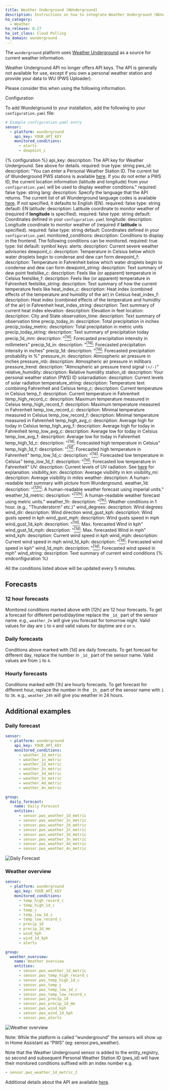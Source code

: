 ```yaml
---
title: Weather Underground (WUnderground)
description: Instructions on how to integrate Weather Underground (WUnderground) Weather within Home Assistant.
ha_category:
  - Weather
ha_release: 0.27
ha_iot_class: Cloud Polling
ha_domain: wunderground
---
```


The `wunderground` platform uses [Weather Underground](https://www.wunderground.com/) as a source for current weather information.

<div class='note warning'>

Weather Underground API no longer offers API keys. The API is generally not available for use, except if you own a personal weather station and provide your data to WU (PWS Uploader).

Please consider this when using the following information.

</div>

Configuration

To add Wunderground to your installation, add the following to your `configuration.yaml` file:

```yaml
# Example configuration.yaml entry
sensor:
  - platform: wunderground
    api_key: YOUR_API_KEY
    monitored_conditions:
      - alerts
      - dewpoint_c
```

{% configuration %}
api_key:
  description: The API key for Weather Underground. See above for details.
  required: true
  type: string
pws_id:
  description: "You can enter a Personal Weather Station ID. The current list of Wunderground PWS stations is available [here](https://www.wunderground.com/weatherstation/ListStations.asp). If you do not enter a PWS ID, the current location information (latitude and longitude) from your `configuration.yaml` will be used to display weather conditions."
  required: false
  type: string
lang:
  description: Specify the language that the API returns. The current list of all Wunderground language codes is available [here](https://www.wunderground.com/weather/api/d/docs?d=language-support). If not specified, it defaults to English (EN).
  required: false
  type: string
  default: EN
latitude:
  description: Latitude coordinate to monitor weather of (required if **longitude** is specified).
  required: false
  type: string
  default: Coordinates defined in your `configuration.yaml`
longitude:
  description: Longitude coordinate to monitor weather of (required if **latitude** is specified).
  required: false
  type: string
  default: Coordinates defined in your `configuration.yaml`
monitored_conditions:
  description: Conditions to display in the frontend. The following conditions can be monitored.
  required: true
  type: list
  default: symbol
  keys:
    alerts:
      description: Current severe weather advisories
    dewpoint_c:
      description: Temperature in Celsius below which water droplets begin to condense and dew can form
    dewpoint_f:
      description: Temperature in Fahrenheit below which water droplets begin to condense and dew can form
    dewpoint_string:
      description: Text summary of dew point
    feelslike_c:
      description: Feels like (or apparent) temperature in Celsius
    feelslike_f:
      description: Feels like (or apparent) temperature in Fahrenheit
    feelslike_string:
      description: Text summary of how the current temperature feels like
    heat_index_c:
      description: Heat index (combined effects of the temperature and humidity of the air) in Celsius
    heat_index_f:
      description: Heat index (combined effects of the temperature and humidity of the air) in Fahrenheit
    heat_index_string:
      description: Text summary of current heat index
    elevation:
      description: Elevation in feet
    location:
      description: City and State
    observation_time:
      description: Text summary of observation time
    precip_today_in:
      description: Total precipitation in inches
    precip_today_metric:
      description: Total precipitation in metric units
    precip_today_string:
      description: Text summary of precipitation today
    precip_1d_mm:
      description: "[<sup>[1d]</sup>](#1d): Forecasted precipitation intensity in millimeters"
    precip_1d_in:
      description: "[<sup>[1d]</sup>](#1d): Forecasted precipitation intensity in inches"
    precip_1d:
      description: "[<sup>[1d]</sup>](#1d): Forecasted precipitation probability in %"
    pressure_in:
      description: Atmospheric air pressure in inches
    pressure_mb:
      description: Atmospheric air pressure in millibars
    pressure_trend:
      description: "Atmospheric air pressure trend signal `(+/-)`"
    relative_humidity:
      description: Relative humidity
    station_id:
      description: Your personal weather station (PWS) ID
    solarradiation:
      description: Current levels of solar radiation
    temperature_string:
      description: Temperature text combining Fahrenheit and Celsius
    temp_c:
      description: Current temperature in Celsius
    temp_f:
      description: Current temperature in Fahrenheit
    temp_high_record_c:
      description: Maximum temperature measured in Celsius
    temp_high_record_f:
      description: Maximum temperature measured in Fahrenheit
    temp_low_record_c:
      description: Minimal temperature measured in Celsius
    temp_low_record_f:
      description: Minimal temperature measured in Fahrenheit
    temp_high_avg_c:
      description: Average high for today in Celsius
    temp_high_avg_f:
      description: Average high for today in Fahrenheit
    temp_low_avg_c:
      description: Average low for today in Celsius
    temp_low_avg_f:
      description: Average low for today in Fahrenheit
    temp_high_1d_c:
      description: "[<sup>[1d]</sup>](#1d): Forecasted high temperature in Celsius"
    temp_high_1d_f:
      description: "[<sup>[1d]</sup>](#1d): Forecasted high temperature in Fahrenheit"
    temp_low_1d_c:
      description: "[<sup>[1d]</sup>](#1d): Forecasted low temperature in Celsius"
    temp_low_1d_f:
      description: "[<sup>[1d]</sup>](#1d): Forecasted low temperature in Fahrenheit"
    UV:
      description: Current levels of UV radiation. See [here](https://api.wunderground.com/resources/health/uvindex.asp) for explanation.
    visibility_km:
      description: Average visibility in km
    visibility_mi:
      description: Average visibility in miles
    weather:
      description: A human-readable text summary with picture from Wunderground.
    weather_1d:
      description: "[<sup>[12h]</sup>](#12h): A human-readable weather forecast using imperial units."
    weather_1d_metric:
      description: "[<sup>[12h]</sup>](#12h): A human-readable weather forecast using metric units."
    weather_1h:
      description: "[<sup>[1h]</sup>](#1h): Weather conditions in 1 hour. (e.g., \"Thunderstorm\" etc.)"
    wind_degrees:
      description: Wind degrees
    wind_dir:
      description: Wind direction
    wind_gust_kph:
      description: Wind gusts speed in kph
    wind_gust_mph:
      description: Wind gusts speed in mph
    wind_gust_1d_kph:
      description: "[<sup>[1d]</sup>](#1d): Max. forecasted Wind in kph"
    wind_gust_1d_mph:
      description: "[<sup>[1d]</sup>](#1d): Max. forecasted Wind in mph"
    wind_kph:
      description: Current wind speed in kph
    wind_mph:
      description: Current wind speed in mph
    wind_1d_kph:
      description: "[<sup>[1d]</sup>](#1d): Forecasted wind speed in kph"
    wind_1d_mph:
      description: "[<sup>[1d]</sup>](#1d): Forecasted wind speed in mph"
    wind_string:
      description: Text summary of current wind conditions
{% endconfiguration %}

All the conditions listed above will be updated every 5 minutes.

## Forecasts

### 12 hour forecasts

Monitored conditions marked above with <a name="12h">[12h]</a> are 12 hour forecasts. To get a forecast for different period/daytime replace the `_1d_` part of the sensor name.  e.g., `weather_2n` will give you forecast for tomorrow night. Valid values for day are `1` to `4` and valid values for daytime are `d` or `n`.

### Daily forecasts

Conditions above marked with <a name="1d">[1d]</a> are daily forecasts. To get forecast for different day, replace the number
in `_1d_` part of the sensor name. Valid values are from `1` to `4`.

### Hourly forecasts

Conditions marked with <a name="1h">[1h]</a> are hourly forecasts. To get forecast for different hour, replace the number
in the `_1h_` part of the sensor name with `1` to `36`. e.g., `weather_24h` will give you weather in 24 hours.

## Additional examples

### Daily forecast

```yaml
sensor:
  - platform: wunderground
    api_key: YOUR_API_KEY
    monitored_conditions:
      - weather_1d_metric
      - weather_1n_metric
      - weather_2d_metric
      - weather_2n_metric
      - weather_3d_metric
      - weather_3n_metric
      - weather_4d_metric
      - weather_4n_metric

group:
  daily_forecast:
    name: Daily Forecast
    entities:
      - sensor.pws_weather_1d_metric
      - sensor.pws_weather_1n_metric
      - sensor.pws_weather_2d_metric
      - sensor.pws_weather_2n_metric
      - sensor.pws_weather_3d_metric
      - sensor.pws_weather_3n_metric
      - sensor.pws_weather_4d_metric
      - sensor.pws_weather_4n_metric
```

![Daily Forecast](/images/screenshots/wunderground_daily_forecast.png)

### Weather overview

```yaml
sensor:
  - platform: wunderground
    api_key: YOUR_API_KEY
    monitored_conditions:
      - temp_high_record_c
      - temp_high_1d_c
      - temp_c
      - temp_low_1d_c
      - temp_low_record_c
      - precip_1d
      - precip_1d_mm
      - wind_kph
      - wind_1d_kph
      - alerts

group:
  weather_overview:
    name: Weather overview
    entities:
      - sensor.pws_weather_1d_metric
      - sensor.pws_temp_high_record_c
      - sensor.pws_temp_high_1d_c
      - sensor.pws_temp_c
      - sensor.pws_temp_low_1d_c
      - sensor.pws_temp_low_record_c
      - sensor.pws_precip_1d
      - sensor.pws_precip_1d_mm
      - sensor.pws_wind_kph
      - sensor.pws_wind_1d_kph
      - sensor.pws_alerts
```

![Weather overview](/images/screenshots/wunderground_weather_overview.png)

<div class='note warning'>
Note: While the platform is called “wunderground” the sensors will show up in Home Assistant as “PWS” (eg: sensor.pws_weather).
</div>

Note that the Weather Underground sensor is added to the entity_registry, so second and subsequent Personal Weather Station ID (pws_id) will have their monitored conditions suffixed with an index number e.g.

```yaml
- sensor.pws_weather_1d_metric_2
```

Additional details about the API are available [here](https://www.wunderground.com/weather/api/d/docs).
